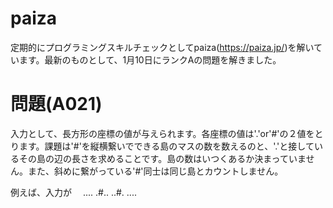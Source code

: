 # paiza
定期的にプログラミングスキルチェックとしてpaiza(https://paiza.jp/)を解いています。最新のものとして、1月10日にランクAの問題を解きました。

# 問題(A021)
入力として、長方形の座標の値が与えられます。各座標の値は'.'or'#'の２値をとります。課題は'#'を縦横繋いでできる島のマスの数を数えるのと、'.'と接しているその島の辺の長さを求めることです。島の数はいつくあるか決まっていません。また、斜めに繋がっている'#'同士は同じ島とカウントしません。

例えば、入力が　<bar>
.... <bar>
.#.. <bar>
..#. <bar>
.... <bar>
  

